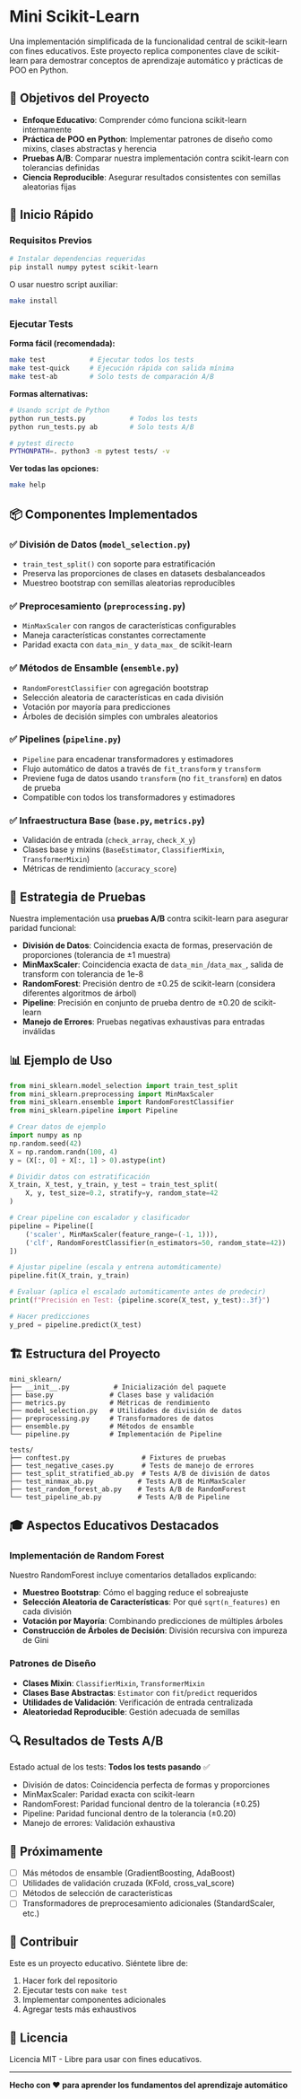 # Mini Scikit-Learn

Una implementación simplificada de la funcionalidad central de scikit-learn con fines educativos. Este proyecto replica componentes clave de scikit-learn para demostrar conceptos de aprendizaje automático y prácticas de POO en Python.

## 🎯 Objetivos del Proyecto

- **Enfoque Educativo**: Comprender cómo funciona scikit-learn internamente
- **Práctica de POO en Python**: Implementar patrones de diseño como mixins, clases abstractas y herencia
- **Pruebas A/B**: Comparar nuestra implementación contra scikit-learn con tolerancias definidas
- **Ciencia Reproducible**: Asegurar resultados consistentes con semillas aleatorias fijas

## 🚀 Inicio Rápido

### Requisitos Previos

```bash
# Instalar dependencias requeridas
pip install numpy pytest scikit-learn
```

O usar nuestro script auxiliar:
```bash
make install
```

### Ejecutar Tests

**Forma fácil (recomendada):**
```bash
make test           # Ejecutar todos los tests
make test-quick     # Ejecución rápida con salida mínima
make test-ab        # Solo tests de comparación A/B
```

**Formas alternativas:**
```bash
# Usando script de Python
python run_tests.py           # Todos los tests
python run_tests.py ab        # Solo tests A/B

# pytest directo
PYTHONPATH=. python3 -m pytest tests/ -v
```

**Ver todas las opciones:**
```bash
make help
```

## 📦 Componentes Implementados

### ✅ División de Datos (`model_selection.py`)
- `train_test_split()` con soporte para estratificación
- Preserva las proporciones de clases en datasets desbalanceados
- Muestreo bootstrap con semillas aleatorias reproducibles

### ✅ Preprocesamiento (`preprocessing.py`)
- `MinMaxScaler` con rangos de características configurables
- Maneja características constantes correctamente
- Paridad exacta con `data_min_` y `data_max_` de scikit-learn

### ✅ Métodos de Ensamble (`ensemble.py`)
- `RandomForestClassifier` con agregación bootstrap
- Selección aleatoria de características en cada división
- Votación por mayoría para predicciones
- Árboles de decisión simples con umbrales aleatorios

### ✅ Pipelines (`pipeline.py`)
- `Pipeline` para encadenar transformadores y estimadores
- Flujo automático de datos a través de `fit_transform` y `transform`
- Previene fuga de datos usando `transform` (no `fit_transform`) en datos de prueba
- Compatible con todos los transformadores y estimadores

### ✅ Infraestructura Base (`base.py`, `metrics.py`)
- Validación de entrada (`check_array`, `check_X_y`)
- Clases base y mixins (`BaseEstimator`, `ClassifierMixin`, `TransformerMixin`)
- Métricas de rendimiento (`accuracy_score`)

## 🧪 Estrategia de Pruebas

Nuestra implementación usa **pruebas A/B** contra scikit-learn para asegurar paridad funcional:

- **División de Datos**: Coincidencia exacta de formas, preservación de proporciones (tolerancia de ±1 muestra)
- **MinMaxScaler**: Coincidencia exacta de `data_min_`/`data_max_`, salida de transform con tolerancia de 1e-8
- **RandomForest**: Precisión dentro de ±0.25 de scikit-learn (considera diferentes algoritmos de árbol)
- **Pipeline**: Precisión en conjunto de prueba dentro de ±0.20 de scikit-learn
- **Manejo de Errores**: Pruebas negativas exhaustivas para entradas inválidas

## 📊 Ejemplo de Uso

```python
from mini_sklearn.model_selection import train_test_split
from mini_sklearn.preprocessing import MinMaxScaler
from mini_sklearn.ensemble import RandomForestClassifier
from mini_sklearn.pipeline import Pipeline

# Crear datos de ejemplo
import numpy as np
np.random.seed(42)
X = np.random.randn(100, 4)
y = (X[:, 0] + X[:, 1] > 0).astype(int)

# Dividir datos con estratificación
X_train, X_test, y_train, y_test = train_test_split(
    X, y, test_size=0.2, stratify=y, random_state=42
)

# Crear pipeline con escalador y clasificador
pipeline = Pipeline([
    ('scaler', MinMaxScaler(feature_range=(-1, 1))),
    ('clf', RandomForestClassifier(n_estimators=50, random_state=42))
])

# Ajustar pipeline (escala y entrena automáticamente)
pipeline.fit(X_train, y_train)

# Evaluar (aplica el escalado automáticamente antes de predecir)
print(f"Precisión en Test: {pipeline.score(X_test, y_test):.3f}")

# Hacer predicciones
y_pred = pipeline.predict(X_test)
```

## 🏗️ Estructura del Proyecto

```
mini_sklearn/
├── __init__.py           # Inicialización del paquete
├── base.py              # Clases base y validación
├── metrics.py           # Métricas de rendimiento
├── model_selection.py   # Utilidades de división de datos
├── preprocessing.py     # Transformadores de datos
├── ensemble.py          # Métodos de ensamble
└── pipeline.py          # Implementación de Pipeline

tests/
├── conftest.py                  # Fixtures de pruebas
├── test_negative_cases.py       # Tests de manejo de errores
├── test_split_stratified_ab.py  # Tests A/B de división de datos
├── test_minmax_ab.py           # Tests A/B de MinMaxScaler
├── test_random_forest_ab.py    # Tests A/B de RandomForest
└── test_pipeline_ab.py         # Tests A/B de Pipeline
```

## 🎓 Aspectos Educativos Destacados

### Implementación de Random Forest
Nuestro RandomForest incluye comentarios detallados explicando:
- **Muestreo Bootstrap**: Cómo el bagging reduce el sobreajuste
- **Selección Aleatoria de Características**: Por qué `sqrt(n_features)` en cada división
- **Votación por Mayoría**: Combinando predicciones de múltiples árboles
- **Construcción de Árboles de Decisión**: División recursiva con impureza de Gini

### Patrones de Diseño
- **Clases Mixin**: `ClassifierMixin`, `TransformerMixin`
- **Clases Base Abstractas**: `Estimator` con `fit`/`predict` requeridos
- **Utilidades de Validación**: Verificación de entrada centralizada
- **Aleatoriedad Reproducible**: Gestión adecuada de semillas

## 🔍 Resultados de Tests A/B

Estado actual de los tests: **Todos los tests pasando** ✅

- División de datos: Coincidencia perfecta de formas y proporciones
- MinMaxScaler: Paridad exacta con scikit-learn
- RandomForest: Paridad funcional dentro de la tolerancia (±0.25)
- Pipeline: Paridad funcional dentro de la tolerancia (±0.20)
- Manejo de errores: Validación exhaustiva

## 🚧 Próximamente

- [ ] Más métodos de ensamble (GradientBoosting, AdaBoost)
- [ ] Utilidades de validación cruzada (KFold, cross_val_score)
- [ ] Métodos de selección de características
- [ ] Transformadores de preprocesamiento adicionales (StandardScaler, etc.)

## 🤝 Contribuir

Este es un proyecto educativo. Siéntete libre de:
1. Hacer fork del repositorio
2. Ejecutar tests con `make test`
3. Implementar componentes adicionales
4. Agregar tests más exhaustivos

## 📄 Licencia

Licencia MIT - Libre para usar con fines educativos.

---

**Hecho con ❤️ para aprender los fundamentos del aprendizaje automático**
